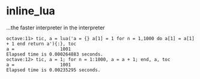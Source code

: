 # inline_lua
...the faster interpreter in the interpreter

    octave:11> tic, a = lua('a = {} a[1] = 1 for n = 1,1000 do a[1] = a[1] + 1 end return a'){:}, toc
    a =                 1001
    Elapsed time is 0.000264883 seconds.
    octave:12> tic, a = 1; for n = 1:1000, a = a + 1; end, a, toc
    a =                 1001
    Elapsed time is 0.00235295 seconds.

